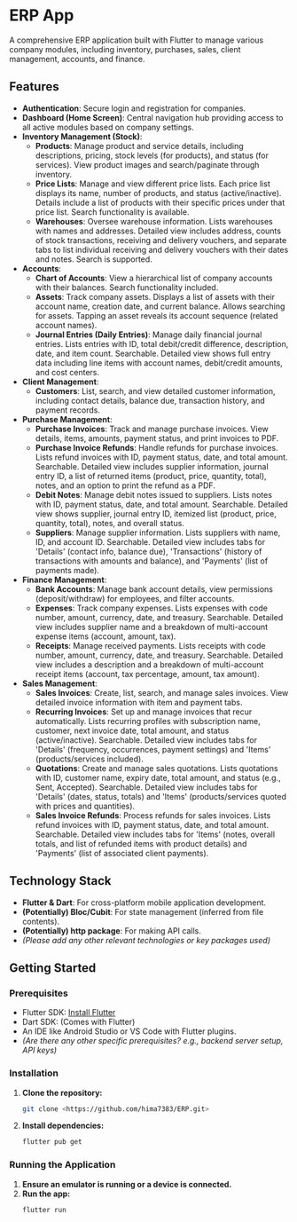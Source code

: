 # ERP App

A comprehensive ERP application built with Flutter to manage various company modules, including inventory, purchases, sales, client management, accounts, and finance.

## Features

*   **Authentication**: Secure login and registration for companies.
*   **Dashboard (Home Screen)**: Central navigation hub providing access to all active modules based on company settings.
*   **Inventory Management (Stock)**:
    *   **Products**: Manage product and service details, including descriptions, pricing, stock levels (for products), and status (for services). View product images and search/paginate through inventory.
    *   **Price Lists**: Manage and view different price lists. Each price list displays its name, number of products, and status (active/inactive). Details include a list of products with their specific prices under that price list. Search functionality is available.
    *   **Warehouses**: Oversee warehouse information. Lists warehouses with names and addresses. Detailed view includes address, counts of stock transactions, receiving and delivery vouchers, and separate tabs to list individual receiving and delivery vouchers with their dates and notes. Search is supported.
*   **Accounts**:
    *   **Chart of Accounts**: View a hierarchical list of company accounts with their balances. Search functionality included.
    *   **Assets**: Track company assets. Displays a list of assets with their account name, creation date, and current balance. Allows searching for assets. Tapping an asset reveals its account sequence (related account names).
    *   **Journal Entries (Daily Entries)**: Manage daily financial journal entries. Lists entries with ID, total debit/credit difference, description, date, and item count. Searchable. Detailed view shows full entry data including line items with account names, debit/credit amounts, and cost centers.
*   **Client Management**:
    *   **Customers**: List, search, and view detailed customer information, including contact details, balance due, transaction history, and payment records.
*   **Purchase Management**:
    *   **Purchase Invoices**: Track and manage purchase invoices. View details, items, amounts, payment status, and print invoices to PDF.
    *   **Purchase Invoice Refunds**: Handle refunds for purchase invoices. Lists refund invoices with ID, payment status, date, and total amount. Searchable. Detailed view includes supplier information, journal entry ID, a list of returned items (product, price, quantity, total), notes, and an option to print the refund as a PDF.
    *   **Debit Notes**: Manage debit notes issued to suppliers. Lists notes with ID, payment status, date, and total amount. Searchable. Detailed view shows supplier, journal entry ID, itemized list (product, price, quantity, total), notes, and overall status.
    *   **Suppliers**: Manage supplier information. Lists suppliers with name, ID, and account ID. Searchable. Detailed view includes tabs for 'Details' (contact info, balance due), 'Transactions' (history of transactions with amounts and balance), and 'Payments' (list of payments made).
*   **Finance Management**:
    *   **Bank Accounts**: Manage bank account details, view permissions (deposit/withdraw) for employees, and filter accounts.
    *   **Expenses**: Track company expenses. Lists expenses with code number, amount, currency, date, and treasury. Searchable. Detailed view includes supplier name and a breakdown of multi-account expense items (account, amount, tax).
    *   **Receipts**: Manage received payments. Lists receipts with code number, amount, currency, date, and treasury. Searchable. Detailed view includes a description and a breakdown of multi-account receipt items (account, tax percentage, amount, tax amount).
*   **Sales Management**:
    *   **Sales Invoices**: Create, list, search, and manage sales invoices. View detailed invoice information with item and payment tabs.
    *   **Recurring Invoices**: Set up and manage invoices that recur automatically. Lists recurring profiles with subscription name, customer, next invoice date, total amount, and status (active/inactive). Searchable. Detailed view includes tabs for 'Details' (frequency, occurrences, payment settings) and 'Items' (products/services included).
    *   **Quotations**: Create and manage sales quotations. Lists quotations with ID, customer name, expiry date, total amount, and status (e.g., Sent, Accepted). Searchable. Detailed view includes tabs for 'Details' (dates, status, totals) and 'Items' (products/services quoted with prices and quantities).
    *   **Sales Invoice Refunds**: Process refunds for sales invoices. Lists refund invoices with ID, payment status, date, and total amount. Searchable. Detailed view includes tabs for 'Items' (notes, overall totals, and list of refunded items with product details) and 'Payments' (list of associated client payments).

## Technology Stack

*   **Flutter & Dart**: For cross-platform mobile application development.
*   **(Potentially) Bloc/Cubit**: For state management (inferred from file contents).
*   **(Potentially) http package**: For making API calls.
*   *(Please add any other relevant technologies or key packages used)*

## Getting Started

### Prerequisites

*   Flutter SDK: [Install Flutter](https://flutter.dev/docs/get-started/install)
*   Dart SDK: (Comes with Flutter)
*   An IDE like Android Studio or VS Code with Flutter plugins.
*   *(Are there any other specific prerequisites? e.g., backend server setup, API keys)*

### Installation

1.  **Clone the repository:**
    ```bash
    git clone <https://github.com/hima7383/ERP.git>
    ```
2.  **Install dependencies:**
    ```bash
    flutter pub get
    ```

### Running the Application

1.  **Ensure an emulator is running or a device is connected.**
2.  **Run the app:**
    ```bash
    flutter run
    ```
    
